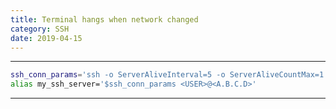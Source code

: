 ```yaml
---
title: Terminal hangs when network changed
category: SSH
date: 2019-04-15
---
```


-----

```bash
ssh_conn_params='ssh -o ServerAliveInterval=5 -o ServerAliveCountMax=1'
alias my_ssh_server='$ssh_conn_params <USER>@<A.B.C.D>'
```

-----
